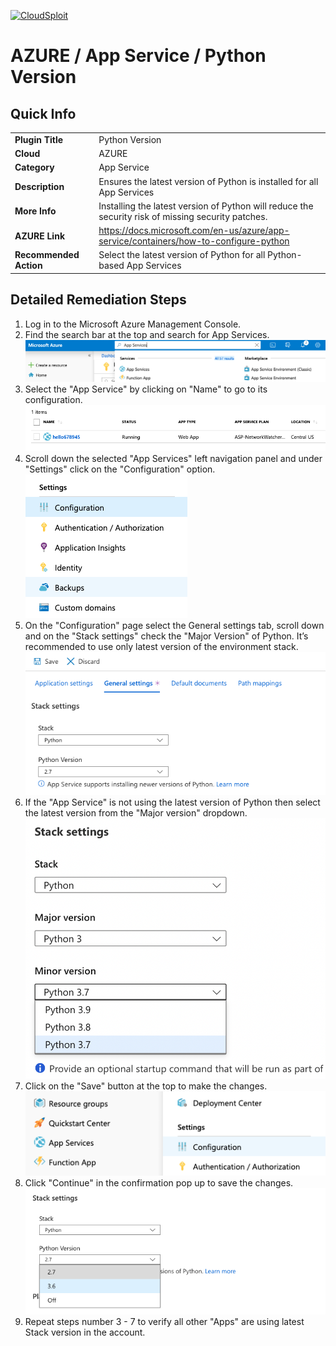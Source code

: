 [![CloudSploit](https://cloudsploit.com/img/logo-new-big-text-100.png "CloudSploit")](https://cloudsploit.com)

# AZURE / App Service / Python Version

## Quick Info

| | |
|-|-|
| **Plugin Title** | Python Version |
| **Cloud** | AZURE |
| **Category** | App Service |
| **Description** | Ensures the latest version of Python is installed for all App Services |
| **More Info** | Installing the latest version of Python will reduce the security risk of missing security patches. |
| **AZURE Link** | https://docs.microsoft.com/en-us/azure/app-service/containers/how-to-configure-python |
| **Recommended Action** | Select the latest version of Python for all Python-based App Services |

## Detailed Remediation Steps

1. Log in to the Microsoft Azure Management Console.
2. Find the search bar at the top and search for App Services. </br> <img src="/resources/azure/appservice/python-version/step2.png"/>
3. Select the "App Service" by clicking on "Name" to go to its configuration.</br> <img src="/resources/azure/appservice/python-version/step3.png"/>
4. Scroll down the selected "App Services" left navigation panel and under "Settings" click on the "Configuration" option.</br> <img src="/resources/azure/appservice/python-version/step4.png"/>
5. On the "Configuration" page select the General settings tab, scroll down and on the "Stack settings" check the "Major Version" of Python. It’s recommended to use only latest version of the environment stack.</br> <img src="/resources/azure/appservice/python-version/step5.png"/>
6. If the "App Service" is not using the latest version of Python then select the latest version from the "Major version" dropdown.</br> <img src="/resources/azure/appservice/python-version/step6.png"/>
7. Click on the "Save" button at the top to make the changes.</br> <img src="/resources/azure/appservice/python-version/step7.png"/>
8. Click "Continue" in the confirmation pop up to save the changes.</br> <img src="/resources/azure/appservice/python-version/step8.png"/>
9. Repeat steps number 3 - 7 to verify all other "Apps" are using latest Stack version in the account.</br>

